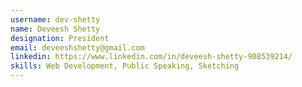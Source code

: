 ```yaml
---
username: dev-shetty
name: Deveesh Shetty
designation: President
email: deveeshshetty@gmail.com
linkedin: https://www.linkedin.com/in/deveesh-shetty-908539214/
skills: Web Development, Public Speaking, Sketching
---
```

